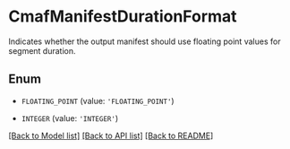 # CmafManifestDurationFormat

Indicates whether the output manifest should use floating point values for segment duration.

## Enum

* `FLOATING_POINT` (value: `'FLOATING_POINT'`)

* `INTEGER` (value: `'INTEGER'`)

[[Back to Model list]](../README.md#documentation-for-models) [[Back to API list]](../README.md#documentation-for-api-endpoints) [[Back to README]](../README.md)


